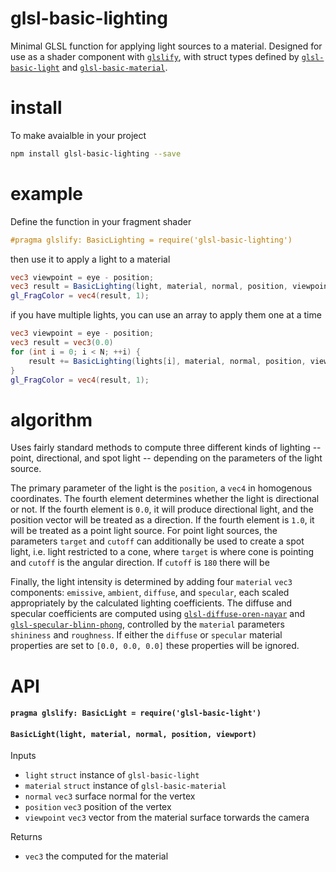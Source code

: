 # glsl-basic-lighting

Minimal GLSL function for applying light sources to a material. Designed for use as a shader component with [`glslify`](https://github.com/stackgl/glslify), with struct types defined by [`glsl-basic-light`](https://github.com/freeman-lab/glsl-basic-light) and [`glsl-basic-material`](https://github.com/freeman-lab/glsl-basic-material).

# install

To make avaialble in your project

```bash
npm install glsl-basic-lighting --save
```

# example

Define the function in your fragment shader

```glsl
#pragma glslify: BasicLighting = require('glsl-basic-lighting')
```

then use it to apply a light to a material

```glsl
vec3 viewpoint = eye - position;
vec3 result = BasicLighting(light, material, normal, position, viewpoint);
gl_FragColor = vec4(result, 1);
```

if you have multiple lights, you can use an array to apply them one at a time

```glsl
vec3 viewpoint = eye - position;
vec3 result = vec3(0.0)
for (int i = 0; i < N; ++i) {
    result += BasicLighting(lights[i], material, normal, position, viewpoint);
}
gl_FragColor = vec4(result, 1);
```

# algorithm

Uses fairly standard methods to compute three different kinds of lighting -- point, directional, and spot light -- depending on the parameters of the light source. 

The primary parameter of the light is the `position`, a `vec4` in homogenous coordinates. The fourth element determines whether the light is directional or not. If the fourth element is `0.0`, it will produce directional light, and the position vector will be treated as a direction. If the fourth element is `1.0`, it will be treated as a point light source. For point light sources, the parameters `target` and `cutoff` can additionally be used to create a spot light, i.e. light restricted to a cone, where `target` is where cone is pointing and `cutoff` is the angular direction. If `cutoff` is `180` there will be 

Finally, the light intensity is determined by adding four `material` `vec3` components: `emissive`, `ambient`, `diffuse`, and `specular`, each scaled appropriately by the calculated lighting coefficients. The diffuse and specular coefficients are computed using [`glsl-diffuse-oren-nayar`](https://github.com/stackgl/glsl-diffuse-oren-nayar) and [`glsl-specular-blinn-phong`](https://github.com/stackgl/glsl-specular-blinn-phong), controlled by the `material` parameters `shininess` and `roughness`. If either the `diffuse` or `specular` material properties are set to `[0.0, 0.0, 0.0]` these properties will be ignored.

# API

#### `pragma glslify: BasicLight = require('glsl-basic-light')`

#### `BasicLight(light, material, normal, position, viewport)`

Inputs
- `light` `struct` instance of `glsl-basic-light`
- `material` `struct` instance of `glsl-basic-material`
- `normal` `vec3` surface normal for the vertex
- `position` `vec3` position of the vertex
- `viewpoint` `vec3` vector from the material surface torwards the camera

Returns
- `vec3` the computed for the material
